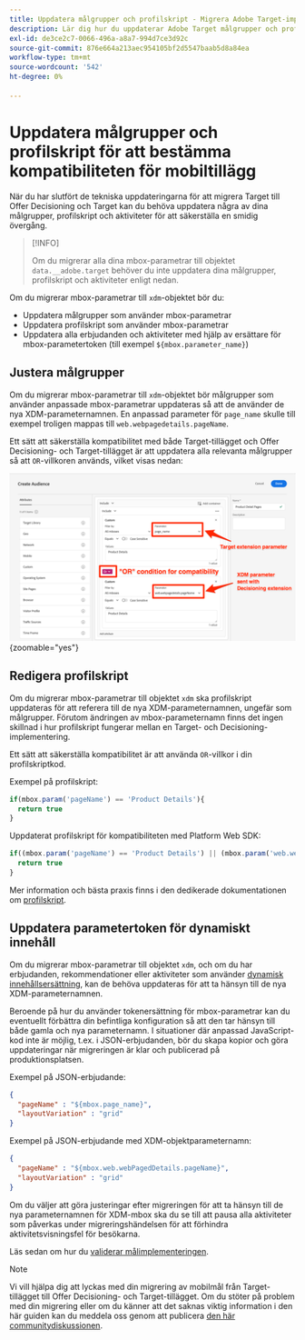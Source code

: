 ```yaml
---
title: Uppdatera målgrupper och profilskript - Migrera Adobe Target-implementeringen i din mobilapp till Offer Decisioning- och Target-tillägget
description: Lär dig hur du uppdaterar Adobe Target målgrupper och profilskript för kompatibilitet med tillägget Offer Decisioning och Target.
exl-id: de3ce2c7-0066-496a-a8a7-994d7ce3d92c
source-git-commit: 876e664a213aec954105bf2d5547baab5d8a84ea
workflow-type: tm+mt
source-wordcount: '542'
ht-degree: 0%

---
```


# Uppdatera målgrupper och profilskript för att bestämma kompatibiliteten för mobiltillägg


När du har slutfört de tekniska uppdateringarna för att migrera Target till Offer Decisioning och Target kan du behöva uppdatera några av dina målgrupper, profilskript och aktiviteter för att säkerställa en smidig övergång.

>[!INFO]
>
>Om du migrerar alla dina mbox-parametrar till objektet `data.__adobe.target` behöver du inte uppdatera dina målgrupper, profilskript och aktiviteter enligt nedan.


Om du migrerar mbox-parametrar till `xdm`-objektet bör du:

* Uppdatera målgrupper som använder mbox-parametrar
* Uppdatera profilskript som använder mbox-parametrar
* Uppdatera alla erbjudanden och aktiviteter med hjälp av ersättare för mbox-parametertoken (till exempel `${mbox.parameter_name}`)

## Justera målgrupper

Om du migrerar mbox-parametrar till `xdm`-objektet bör målgrupper som använder anpassade mbox-parametrar uppdateras så att de använder de nya XDM-parameternamnen. En anpassad parameter för `page_name` skulle till exempel troligen mappas till `web.webpagedetails.pageName`.

Ett sätt att säkerställa kompatibilitet med både Target-tillägget och Offer Decisioning- och Target-tillägget är att uppdatera alla relevanta målgrupper så att `OR`-villkoren används, vilket visas nedan:

![Så här uppdaterar du en målgrupp för Offer Decisioning- och måltilläggskompatibilitet](assets/target-audience-update.png){zoomable="yes"}

## Redigera profilskript

Om du migrerar mbox-parametrar till objektet `xdm` ska profilskript uppdateras för att referera till de nya XDM-parameternamnen, ungefär som målgrupper. Förutom ändringen av mbox-parameternamn finns det ingen skillnad i hur profilskript fungerar mellan en Target- och Decisioning-implementering.

Ett sätt att säkerställa kompatibilitet är att använda `OR`-villkor i din profilskriptkod.

Exempel på profilskript:

```Javascript
if(mbox.param('pageName') == 'Product Details'){
  return true
}
```

Uppdaterat profilskript för kompatibiliteten med Platform Web SDK:

```Javascript
if((mbox.param('pageName') == 'Product Details') || (mbox.param('web.webPageDetails.pageName') =='Product Details')){
  return true
}
```

Mer information och bästa praxis finns i den dedikerade dokumentationen om [profilskript](https://experienceleague.adobe.com/en/docs/target/using/audiences/visitor-profiles/profile-parameters).

## Uppdatera parametertoken för dynamiskt innehåll

Om du migrerar mbox-parametrar till objektet `xdm`, och om du har erbjudanden, rekommendationer eller aktiviteter som använder [dynamisk innehållsersättning](https://experienceleague.adobe.com/en/docs/target/using/experiences/offers/passing-profile-attributes-to-the-html-offer), kan de behöva uppdateras för att ta hänsyn till de nya XDM-parameternamnen.

Beroende på hur du använder tokenersättning för mbox-parametrar kan du eventuellt förbättra din befintliga konfiguration så att den tar hänsyn till både gamla och nya parameternamn. I situationer där anpassad JavaScript-kod inte är möjlig, t.ex. i JSON-erbjudanden, bör du skapa kopior och göra uppdateringar när migreringen är klar och publicerad på produktionsplatsen.

Exempel på JSON-erbjudande:

```JSON
{
  "pageName" : "${mbox.page_name}",
  "layoutVariation" : "grid"
}
```

Exempel på JSON-erbjudande med XDM-objektparameternamn:

```JSON
{
  "pageName" : "${mbox.web.webPagedDetails.pageName}",
  "layoutVariation" : "grid"
}
```

Om du väljer att göra justeringar efter migreringen för att ta hänsyn till de nya parameternamnen för XDM-mbox ska du se till att pausa alla aktiviteter som påverkas under migreringshändelsen för att förhindra aktivitetsvisningsfel för besökarna.


Läs sedan om hur du [validerar målimplementeringen](validate.md).

>[!NOTE]
>
>Vi vill hjälpa dig att lyckas med din migrering av mobilmål från Target-tillägget till Offer Decisioning- och Target-tillägget. Om du stöter på problem med din migrering eller om du känner att det saknas viktig information i den här guiden kan du meddela oss genom att publicera [den här communitydiskussionen](https://experienceleaguecommunities.adobe.com/t5/adobe-experience-platform-data/tutorial-discussion-migrate-target-from-at-js-to-web-sdk/m-p/575587#M463).
